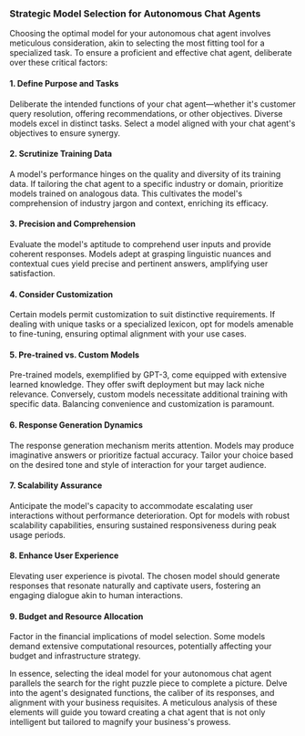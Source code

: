 ### **Strategic Model Selection for Autonomous Chat Agents**

Choosing the optimal model for your autonomous chat agent involves meticulous consideration, akin to selecting the most fitting tool for a specialized task. To ensure a proficient and effective chat agent, deliberate over these critical factors:

#### **1. Define Purpose and Tasks**

Deliberate the intended functions of your chat agent—whether it's customer query resolution, offering recommendations, or other objectives. Diverse models excel in distinct tasks. Select a model aligned with your chat agent's objectives to ensure synergy.

#### **2. Scrutinize Training Data**

A model's performance hinges on the quality and diversity of its training data. If tailoring the chat agent to a specific industry or domain, prioritize models trained on analogous data. This cultivates the model's comprehension of industry jargon and context, enriching its efficacy.

#### **3. Precision and Comprehension**

Evaluate the model's aptitude to comprehend user inputs and provide coherent responses. Models adept at grasping linguistic nuances and contextual cues yield precise and pertinent answers, amplifying user satisfaction.

#### **4. Consider Customization**

Certain models permit customization to suit distinctive requirements. If dealing with unique tasks or a specialized lexicon, opt for models amenable to fine-tuning, ensuring optimal alignment with your use cases.

#### **5. Pre-trained vs. Custom Models**

Pre-trained models, exemplified by GPT-3, come equipped with extensive learned knowledge. They offer swift deployment but may lack niche relevance. Conversely, custom models necessitate additional training with specific data. Balancing convenience and customization is paramount.

#### **6. Response Generation Dynamics**

The response generation mechanism merits attention. Models may produce imaginative answers or prioritize factual accuracy. Tailor your choice based on the desired tone and style of interaction for your target audience.

#### **7. Scalability Assurance**

Anticipate the model's capacity to accommodate escalating user interactions without performance deterioration. Opt for models with robust scalability capabilities, ensuring sustained responsiveness during peak usage periods.

#### **8. Enhance User Experience**

Elevating user experience is pivotal. The chosen model should generate responses that resonate naturally and captivate users, fostering an engaging dialogue akin to human interactions.

#### **9. Budget and Resource Allocation**

Factor in the financial implications of model selection. Some models demand extensive computational resources, potentially affecting your budget and infrastructure strategy.

In essence, selecting the ideal model for your autonomous chat agent parallels the search for the right puzzle piece to complete a picture. Delve into the agent's designated functions, the caliber of its responses, and alignment with your business requisites. A meticulous analysis of these elements will guide you toward creating a chat agent that is not only intelligent but tailored to magnify your business's prowess.